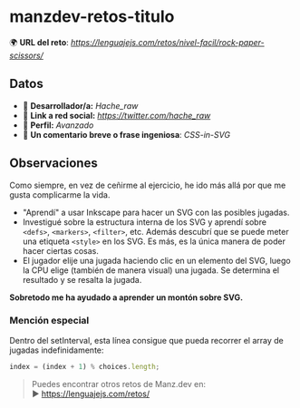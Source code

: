 # manzdev-retos-titulo

🌍 **URL del reto**: *https://lenguajejs.com/retos/nivel-facil/rock-paper-scissors/*

## Datos

- 🦄 **Desarrollador/a:** *Hache_raw*
- 🐇 **Link a red social:** *https://twitter.com/hache_raw*
- 🦾 **Perfil:** *Avanzado*
- 💬 **Un comentario breve o frase ingeniosa**: *CSS-in-SVG*

## Observaciones

Como siempre, en vez de ceñirme al ejercicio, he ido más allá por que me gusta complicarme la vida.

- "Aprendí" a usar Inkscape para hacer un SVG con las posibles jugadas.
- Investigué sobre la estructura interna de los SVG y aprendí sobre `<defs>`, `<markers>`, `<filter>`, etc. Además descubrí que se puede meter una etiqueta `<style>` en los SVG. Es más, es la única manera de poder hacer ciertas cosas.
- El jugador elije una jugada haciendo clic en un elemento del SVG, luego la CPU elige (también de manera visual) una jugada. Se determina el resultado y se resalta la jugada.

**Sobretodo me ha ayudado a aprender un montón sobre SVG.**

### Mención especial

Dentro del setInterval, esta línea consigue que pueda recorrer el array de jugadas indefinidamente:

```js
index = (index + 1) % choices.length;
```

> Puedes encontrar otros retos de Manz.dev en: <br>▶ https://lenguajejs.com/retos/
